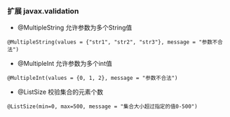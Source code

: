 ### 扩展 javax.validation
* @MultipleString 允许参数为多个String值
```$xslt
@MultipleString(values = {"str1", "str2", "str3"}, message = "参数不合法")
```                     
* @MultipleInt 允许参数为多个int值
```$xslt
@MultipleInt(values = {0, 1, 2}, message = "参数不合法")
``` 
* @ListSize 校验集合的元素个数
```$xslt
@ListSize(min=0, max=500, message = "集合大小超过指定的值0-500")
``` 